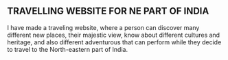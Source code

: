 ## TRAVELLING WEBSITE FOR NE PART OF INDIA

I have made a traveling website, where a person can discover many different new places, their majestic view, know about different cultures and heritage, and also different adventurous that can perform while they decide to travel to the North-eastern part of India.
